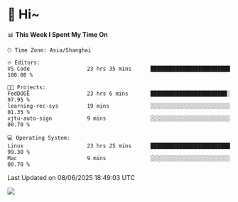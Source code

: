 # 👋 Hi~

<!--START_SECTION:waka-->
📊 **This Week I Spent My Time On** 

```text
🕑︎ Time Zone: Asia/Shanghai

🔥 Editors: 
VS Code                  23 hrs 35 mins      █████████████████████████   100.00 % 

🐱‍💻 Projects: 
FedDOGE                  23 hrs 6 mins       ████████████████████████░   97.95 % 
learning-rec-sys         19 mins             ░░░░░░░░░░░░░░░░░░░░░░░░░   01.35 % 
xjtu-auto-sign           9 mins              ░░░░░░░░░░░░░░░░░░░░░░░░░   00.70 % 

💻 Operating System: 
Linux                    23 hrs 25 mins      █████████████████████████   99.30 % 
Mac                      9 mins              ░░░░░░░░░░░░░░░░░░░░░░░░░   00.70 % 
```


 Last Updated on 08/06/2025 18:49:03 UTC
<!--END_SECTION:waka-->

![](https://komarev.com/ghpvc/?username=lvdongyi&label=Profile%20views&color=0e75b6&style=flat)
<!---
lvdongyi/lvdongyi is a ✨ special ✨ repository because its `README.md` (this file) appears on your GitHub profile.
You can click the Preview link to take a look at your changes.
--->
